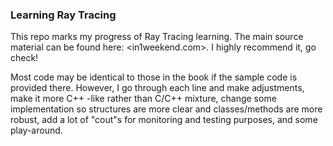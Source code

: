 ### Learning Ray Tracing

This repo marks my progress of Ray Tracing learning. The main source material can be found here: <in1weekend.com>. I highly recommend it, go check!

Most code may be identical to those in the book if the sample code is provided there. However, I go through each line and make adjustments, make it more C++ -like rather than C/C++ mixture, change some implementation so structures are more clear and classes/methods are more robust, add a lot of "cout"s for monitoring and testing purposes, and some play-around.
